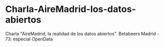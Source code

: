 # Charla-AireMadrid-los-datos-abiertos
Charla "AireMadrid, la realidad de los datos abiertos". Betabeers Madrid - 73: especial OpenData
